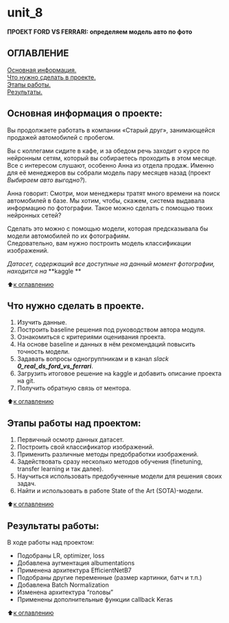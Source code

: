 # unit_8
**ПРОЕКТ FORD VS FERRARI: определяем модель авто по фото**

<a name="ОГ"></a> 
## ОГЛАВЛЕНИЕ     

[Основная информация.](#ОС)      
[Что нужно сделать в проекте.](#КР)    
[Этапы работы.](#ЭТ)    
[Результаты.](#РЗ)    

<a name="ОС"></a> 
## Основная информация о проекте:

Вы продолжаете работать в компании «Старый друг», занимающейся продажей автомобилей с пробегом.

Вы с коллегами сидите в кафе, и за обедом речь заходит о курсе по нейронным сетям, который вы собираетесь проходить в этом месяце. 
Все с интересом слушают, особенно Анна из отдела продаж. Именно для её менеджеров вы собрали модель пару месяцев назад (проект _Выбираем авто выгодно?_).

Анна говорит: Смотри, мои менеджеры тратят много времени на поиск автомобилей в базе. Мы хотим, чтобы, скажем, система выдавала информацию по фотографии. 
Такое можно сделать с помощью твоих нейронных сетей?

Сделать это можно с помощью модели, которая предсказывала бы модели автомобилей по их фотографиям.  
Следовательно, вам нужно построить модель классификации изображений.  

*Датасет, содержащий все доступные на данный момент фотографии, находится на* **kaggle **

:arrow_up:[к оглавлению](#ОГ)

<a name="КР"></a> 
## Что нужно сделать в проекте. 

1. Изучить данные.
2. Построить baseline решения под руководством автора модуля.
3. Ознакомиться с критериями оценивания проекта.
4. На основе baseline и данных в нём рекомендаций повысить точность модели.
5. Задавать вопросы одногруппникам и в канал _slack_ **_0_real_ds_ford_vs_ferrari_**.
6. Загрузить итоговое решение на kaggle и добавить описание проекта на git.
7. Получить обратную связь от ментора.     


:arrow_up:[к оглавлению](#ОГ)

<a name="ЭТ"></a> 
## Этапы работы над проектом: 

1. Первичный осмотр данных датасет. 
2. Построить свой классификатор изображений.
3. Применить различные методы предобработки изображений.
4. Задействовать сразу несколько методов обучения (finetuning, transfer learning и так далее).
5. Научиться использовать предобученные модели для решения своих задач.
6. Найти и использовать в работе State of the Art (SOTA)-модели.

:arrow_up:[к оглавлению](#ОГ)

<a name="РЗ"></a> 
## Результаты работы: 

В ходе работы над проектом:

- Подобраны LR, optimizer, loss
- Добавлена аугментация albumentations
- Применена архитектура EfficientNetB7
- Подобраны другие переменные (размер картинки, батч и т.п.)
- Добавлена Batch Normalization
- Изменена архитектура “головы”
- Применены дополнительные функции callback Keras

:arrow_up:[к оглавлению](#ОГ)

